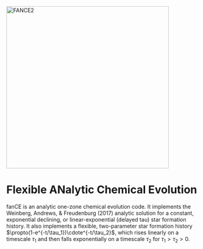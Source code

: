 <img width="426" alt="FANCE2" src="https://github.com/nmgountanis/fanCE/assets/143458646/c59fd882-d674-4ab7-87cd-44fedde1c7a8">

# Flexible ANalytic Chemical Evolution

fanCE is an analytic one-zone chemical evolution code. It implements the Weinberg, Andrews, & Freudenburg (2017) analytic solution for a constant, exponential declining, or linear-exponential (delayed tau) star formation history. It also implements a flexible, two-parameter star formation history $\propto(1-e^{-t/\tau_1})\cdote^{-t/\tau_2}$, which rises linearly on a timescale $\tau_1$ and then falls exponentially on a timescale $\tau_2$ for $\tau_1>\tau_2>0$.
